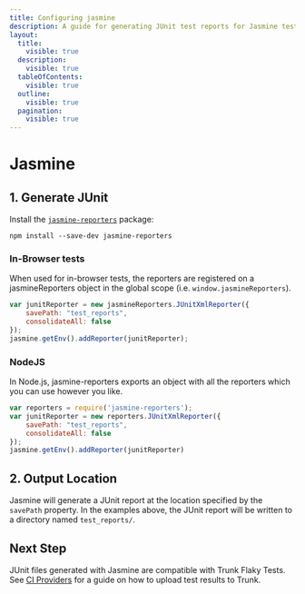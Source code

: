 ```yaml
---
title: Configuring jasmine
description: A guide for generating JUnit test reports for Jasmine tests
layout:
  title:
    visible: true
  description:
    visible: true
  tableOfContents:
    visible: true
  outline:
    visible: true
  pagination:
    visible: true
---
```


# Jasmine

## 1. Generate JUnit

Install the [`jasmine-reporters`](https://www.npmjs.com/package/jasmine-reporters) package:

```shell
npm install --save-dev jasmine-reporters
```

### In-Browser tests

When used for in-browser tests, the reporters are registered on a jasmineReporters object in the global scope (i.e. `window.jasmineReporters`).

```javascript
var junitReporter = new jasmineReporters.JUnitXmlReporter({
    savePath: "test_reports",
    consolidateAll: false
});
jasmine.getEnv().addReporter(junitReporter);
```

### NodeJS

In Node.js, jasmine-reporters exports an object with all the reporters which you can use however you like.

```javascript
var reporters = require('jasmine-reporters');
var junitReporter = new reporters.JUnitXmlReporter({
    savePath: "test_reports",
    consolidateAll: false
});
jasmine.getEnv().addReporter(junitReporter)

```

## 2. Output Location

Jasmine will generate a JUnit report at the location specified by the `savePath` property. In the examples above, the JUnit report will be written to a directory named `test_reports/`.

## Next Step

JUnit files generated with Jasmine are compatible with Trunk Flaky Tests. See [CI Providers](https://docs.trunk.io/flaky-tests/get-started/ci-providers) for a guide on how to upload test results to Trunk.
